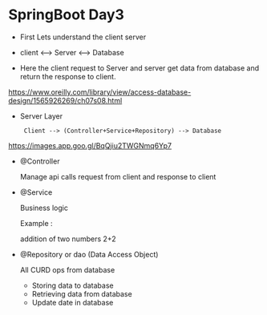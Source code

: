 # SpringBoot Day3
* First Lets understand the client server

*  client <--> Server <--> Database

* Here the client request to Server and server get data from database and return the response to client.

https://www.oreilly.com/library/view/access-database-design/1565926269/ch07s08.html

* Server Layer

       Client --> (Controller+Service+Repository) --> Database

https://images.app.goo.gl/BqQjiu2TWGNmq6Yp7

* @Controller 
    
    Manage  api calls request from client and response to client

* @Service 

     Business logic 

     Example : 

     addition of two numbers 2+2

* @Repository or dao (Data Access Object)

   All CURD ops from database

   * Storing data to database
   * Retrieving data from database
   * Update date in database
   